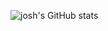 ![josh's GitHub stats](https://github-readme-stats.vercel.app/api?username=87F&show_icons=true&bg_color=161616&title_color=e4e4e4&icon_color=e32&text_color=ccc&cache_seconds=86400&include_all_commits=true&count_private=true&hide_title=true&hide_border=true&locale=fr)
